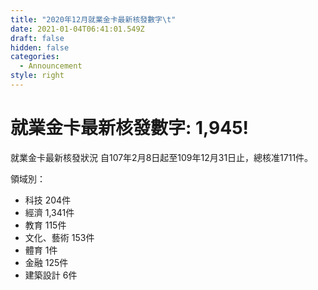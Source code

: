 ```yaml
---
title: "2020年12月就業金卡最新核發數字\t"
date: 2021-01-04T06:41:01.549Z
draft: false
hidden: false
categories:
  - Announcement
style: right
---
```



# 就業金卡最新核發數字: 1,945!

就業金卡最新核發狀況 自107年2月8日起至109年12月31日止，總核准1711件。 

領域別：

* 科技 204件
* 經濟 1,341件
* 教育 115件
* 文化、藝術 153件
* 體育 1件
* 金融 125件
* 建築設計 6件